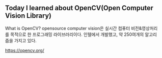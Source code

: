 ## Today I learned about OpenCV(Open Computer Vision Library)

What is OpenCV?
opensource computer vision은 실시간 컴퓨터 비전&영상처리를 목적으로 한 프로그래밍 라이브러리이다. 
인텔에서 개발했고, 약 250여개의 알고리즘을 가지고 있다.

https://opencv.org/

